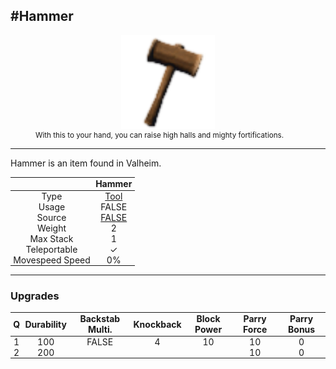 <meta property="og:title" content="Hammer - MoreValheim" /><meta property="og:type" content="website" /><meta property="og:image" content="/assets/hammer.png" /><meta property="og:description" content="Hammer is an item found in Valheim." /><meta name="theme-color" content="#546D78"><meta name="twitter:card" content="summary_large_image">
#Hammer
-------------
<style>img {width:20px;}.tb {width:150px;display: block;margin-left: auto;margin-right: auto;}</style>

<style>.md-typeset table:not([class]) th:not([align]) {min-width:unset!important;}</style>
<style>td{padding:0em 0.3em!important;text-align:center!important;border-left:.05rem solid var(--md-default-fg-color--lightest)}</style>

<style>th{padding:0.1em 0.3em!important;text-align:center!important;font-weight:bold}</style>

<style>pre{text-align:right!important}</style>
<style>table tr td:first-child {border-left: 0;};</style>

<figure><img src="/assets/hammer.png" class="tb" /><figcaption><small>With this to your hand, you can raise high halls and mighty fortifications.</small></figcaption></figure>

-------------

Hammer is an item found in Valheim.

|        | Hammer              |
| ----------- | ------------------------------------ |
| Type | [Tool](../../types/tool)
| Usage | FALSE<br>
| Source | [FALSE](../../items/false)
| Weight | 2 |
| Max Stack | 1 |
| Teleportable | ✓
| Movespeed Speed | 0%


-------------

### Upgrades
| Q | Durability | Backstab Multi. | Knockback | Block Power | Parry Force | Parry Bonus
| - | - | - | - | - | - | - 
1 | 100 | FALSE | 4 | 10 | 10 | 0 | 1.5 | 
 | 2 | 200 |  |  |  | 10 | 0 |  | 
